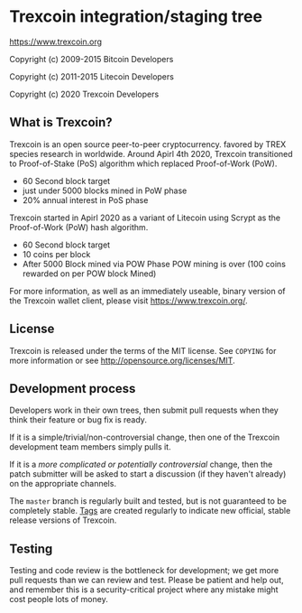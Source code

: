 Trexcoin integration/staging tree
================================

https://www.trexcoin.org

Copyright (c) 2009-2015 Bitcoin Developers

Copyright (c) 2011-2015 Litecoin Developers

Copyright (c) 2020 Trexcoin Developers

What is Trexcoin?
----------------

Trexcoin is an open source peer-to-peer cryptocurrency. favored by TREX species research in worldwide.
Around Apirl 4th 2020, Trexcoin transitioned to Proof-of-Stake (PoS)
algorithm which replaced Proof-of-Work (PoW).
 - 60 Second block target
 - just under 5000 blocks mined in PoW phase
 - 20% annual interest in PoS phase

Trexcoin started in Apirl 2020 as a variant of Litecoin using Scrypt as
the Proof-of-Work (PoW) hash algorithm.
 - 60 Second block target
 - 10 coins per block
 - After 5000 Block mined via POW Phase POW mining is over (100 coins rewarded on per POW block Mined)

For more information, as well as an immediately useable, binary version of
  the Trexcoin wallet client, please visit https://www.trexcoin.org/.

License
-------

Trexcoin is released under the terms of the MIT license. See `COPYING` for more
information or see http://opensource.org/licenses/MIT.

Development process
-------------------

Developers work in their own trees, then submit pull requests when they think
their feature or bug fix is ready.

If it is a simple/trivial/non-controversial change, then one of the Trexcoin
development team members simply pulls it.

If it is a *more complicated or potentially controversial* change, then the patch
submitter will be asked to start a discussion (if they haven't already) on the
appropriate channels.

The `master` branch is regularly built and tested, but is not guaranteed to be
completely stable. [Tags](https://github.com/TrexcoinTREX/Trexcoin/tags) are created
regularly to indicate new official, stable release versions of Trexcoin.

Testing
-------

Testing and code review is the bottleneck for development; we get more pull
requests than we can review and test. Please be patient and help out, and
remember this is a security-critical project where any mistake might cost people
lots of money.
